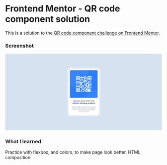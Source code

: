 # Frontend Mentor - QR code component solution

This is a solution to the [QR code component challenge on Frontend Mentor](https://www.frontendmentor.io/challenges/qr-code-component-iux_sIO_H). 


### Screenshot

![image](./images/image.png)


### What I learned
Practice with flexbox, and colors, to make page look better. HTML composition.
